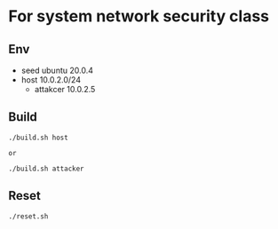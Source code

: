 # For system network security class

## Env
 - seed ubuntu 20.0.4
 - host 10.0.2.0/24 
   - attakcer 10.0.2.5

## Build
``` 
./build.sh host

or

./build.sh attacker
```

## Reset
```
./reset.sh
```

